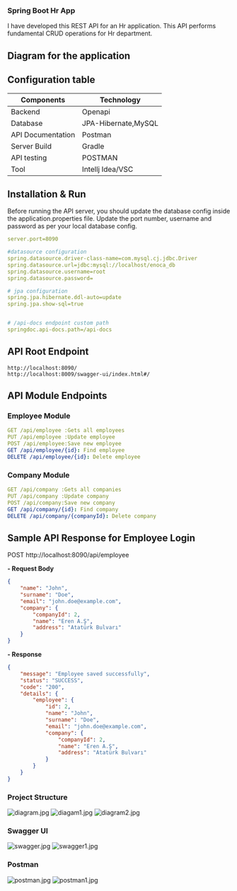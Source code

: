 ### Spring Boot Hr App
I have developed this REST API for
an Hr application. This API performs fundamental CRUD operations for Hr department.
## Diagram for the application
## Configuration table
| Components        | Technology          |
|-------------------|---------------------|
| Backend           | Openapi             |
| Database          | JPA-Hibernate,MySQL |
| API Documentation | Postman             |
| Server Build      | Gradle              |
| API testing       | POSTMAN             |
| Tool              | Intellj Idea/VSC    |

## Installation & Run
Before running the API server, you should update the database config inside the application.properties file.
Update the port number, username and password as per your local database config.

```yaml
server.port=8090

#datasource configuration
spring.datasource.driver-class-name=com.mysql.cj.jdbc.Driver
spring.datasource.url=jdbc:mysql://localhost/enoca_db
spring.datasource.username=root
spring.datasource.password=

# jpa configuration
spring.jpa.hibernate.ddl-auto=update
spring.jpa.show-sql=true


# /api-docs endpoint custom path
springdoc.api-docs.path=/api-docs

```
## API Root Endpoint
    http://localhost:8090/
	http://localhost:8009/swagger-ui/index.html#/
## API Module Endpoints
### Employee Module

```yaml
GET /api/employee :Gets all employees
PUT /api/employee :Update employee
POST /api/employee:Save new employee
GET /api/employee/{id}: Find employee
DELETE /api/employee/{id}: Delete employee
```

### Company Module

```yaml
GET /api/company :Gets all companies
PUT /api/company :Update company
POST /api/company:Save new company
GET /api/company/{id}: Find company
DELETE /api/company/{companyId}: Delete company
```
## Sample API Response for Employee Login

POST   http://localhost:8090/api/employee

**- Request Body**
```json
{
    "name": "John",
    "surname": "Doe",
    "email": "john.doe@example.com",
    "company": {
        "companyId": 2,
        "name": "Eren A.Ş",
        "address": "Atatürk Bulvarı"
    }
}
```
**- Response**

```json
{
    "message": "Employee saved successfully",
    "status": "SUCCESS",
    "code": "200",
    "details": {
        "employee": {
            "id": 2,
            "name": "John",
            "surname": "Doe",
            "email": "john.doe@example.com",
            "company": {
                "companyId": 2,
                "name": "Eren A.Ş",
                "address": "Atatürk Bulvarı"
            }
        }
    }
}
```
### Project Structure
![diagram.jpg](main%2Fresources%2Fstatic%2Fdiagram.jpg)
![diagam1.jpg](main%2Fresources%2Fstatic%2Fdiagam1.jpg)
![diagram2.jpg](main%2Fresources%2Fstatic%2Fdiagram2.jpg)
### Swagger UI
![swagger.jpg](main%2Fresources%2Fstatic%2Fswagger.jpg)
![swagger1.jpg](main%2Fresources%2Fstatic%2Fswagger1.jpg)
### Postman
![postman.jpg](main%2Fresources%2Fstatic%2Fpostman.jpg)
![postman1.jpg](main%2Fresources%2Fstatic%2Fpostman1.jpg)
